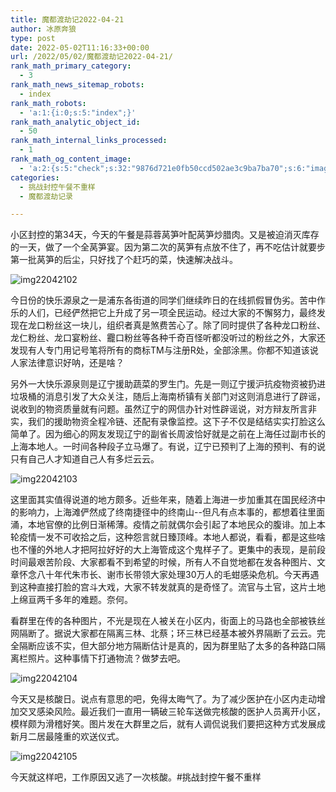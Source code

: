 ```yaml
---
title: 魔都渡劫记2022-04-21
author: 冰原奔狼
type: post
date: 2022-05-02T11:16:33+00:00
url: /2022/05/02/魔都渡劫记2022-04-21/
rank_math_primary_category:
  - 3
rank_math_news_sitemap_robots:
  - index
rank_math_robots:
  - 'a:1:{i:0;s:5:"index";}'
rank_math_analytic_object_id:
  - 50
rank_math_internal_links_processed:
  - 1
rank_math_og_content_image:
  - 'a:2:{s:5:"check";s:32:"9876d721e0fb50ccd502ae3c9ba7ba70";s:6:"images";a:0:{}}'
categories:
  - 挑战封控午餐不重样
  - 魔都渡劫记录

---
```

小区封控的第34天，今天的午餐是蒜蓉莴笋叶配莴笋炒腊肉。又是被迫消灭库存的一天，做了一个全莴笋宴。因为第二次的莴笋有点放不住了，再不吃估计就要步第一批莴笋的后尘，只好找了个赶巧的菜，快速解决战斗。

<img decoding="async" src="https://i0.wp.com/s2.loli.net/2022/05/02/DHbfj3EoBTVkyFm.jpg?w=640&#038;ssl=1" alt="img22042102" data-recalc-dims="1" /> 

今日份的快乐源泉之一是浦东各街道的同学们继续昨日的在线抓假冒伪劣。苦中作乐的人们，已经俨然把它上升成了另一项全民运动。经过大家的不懈努力，最终发现在龙口粉丝这一块儿，组织者真是煞费苦心了。除了同时提供了各种龙口粉丝、龙仁粉丝、龙口宴粉丝、龗口粉丝等各种千奇百怪听都没听过的粉丝之外，大家还发现有人专门用记号笔将所有的商标TM与注册R处，全部涂黑。你都不知道该说人家法律意识好呐，还是啥？

另外一大快乐源泉则是辽宁援助蔬菜的罗生门。先是一则辽宁援沪抗疫物资被扔进垃圾桶的消息引发了大众关注，随后上海南桥镇有关部门对这则消息进行了辟谣，说收到的物资质量就有问题。虽然辽宁的网信办针对性辟谣说，对方辩友所言非实，我们的援助物资全程冷链、还配有录像监控。这下子不仅是结结实实打脸这么简单了。因为细心的网友发现辽宁的副省长周波恰好就是之前在上海任过副市长的上海本地人。一时间各种段子立马爆了。有说，辽宁已预判了上海的预判、有的说只有自己人才知道自己人有多烂云云。

<img decoding="async" src="https://i0.wp.com/s2.loli.net/2022/05/02/jNXyMrJaEP27AlD.jpg?w=640&#038;ssl=1" alt="img22042103" data-recalc-dims="1" /> 

这里面其实值得说道的地方颇多。近些年来，随着上海进一步加重其在国民经济中的影响力，上海滩俨然成了终南捷径中的终南山--但凡有点本事的，都想着往里面涌，本地官僚的比例日渐稀薄。疫情之前就偶尔会引起了本地民众的腹诽。加上本轮疫情一发不可收拾之后，这种怨言就日臻顶峰。本地人都说，看看，都是这些啥也不懂的外地人才把阿拉好好的大上海管成这个鬼样子了。更集中的表现，是前段时间最艰苦阶段、大家都看不到希望的时候，所有人不自觉地都在发各种图片、文章怀念八十年代朱市长、谢市长带领大家处理30万人的毛蚶感染危机。今天再遇到这种直接打脸的宫斗大戏，大家不转发就真的是奇怪了。流官与土官，这片土地上绵亘两千多年的难题。奈何。

看群里在传的各种图片，不光是现在人被关在小区内，街面上的马路也全部被铁丝网隔断了。据说大家都在隔离三林、北蔡；环三林已经基本被外界隔断了云云。完全隔断应该不实，但大部分地方隔断估计是真的，因为群里贴了太多的各种路口隔离栏照片。这种事情下打通物流？做梦去吧。

<img decoding="async" src="https://i0.wp.com/s2.loli.net/2022/05/02/QI4orHmdaXspR5M.jpg?w=640&#038;ssl=1" alt="img22042104" data-recalc-dims="1" /> 

今天又是核酸日。说点有意思的吧，免得太晦气了。为了减少医护在小区内走动增加交叉感染风险。最近我们一直用一辆破三轮车送做完核酸的医护人员离开小区，模样颇为滑稽好笑。图片发在大群里之后，就有人调侃说我们要把这种方式发展成新月二居最隆重的欢送仪式。

<img decoding="async" src="https://i0.wp.com/s2.loli.net/2022/05/02/KsG2b7x5UFy3O61.jpg?w=640&#038;ssl=1" alt="img22042105" data-recalc-dims="1" /> 

今天就这样吧，工作原因又逃了一次核酸。#挑战封控午餐不重样